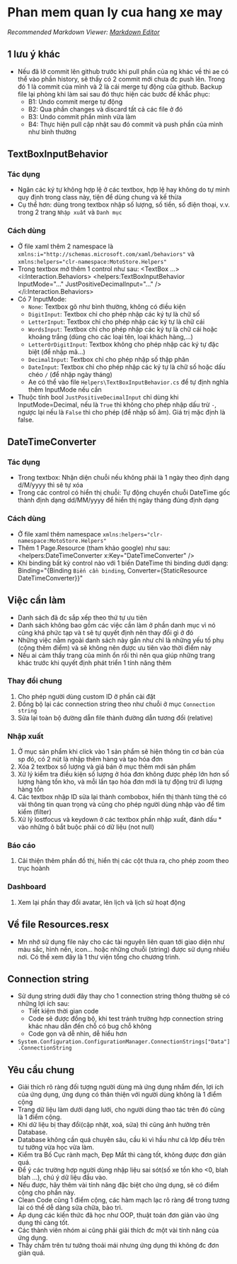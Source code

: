 # Phan mem quan ly cua hang xe may
*Recommended Markdown Viewer: [Markdown Editor](https://marketplace.visualstudio.com/items?itemName=MadsKristensen.MarkdownEditor2)*

## 1 lưu ý khác
- Nếu đã lỡ commit lên github trước khi pull phần của ng khác về thì ae có thể vào phần history, sẽ thấy có 2 commit mới chưa đc push lên. Trong đó 1 là commit của mình và 2 là cái merge tự động của github. Backup file lại phòng khi làm sai sau đó thực hiện các bước để khắc phục:
	+ B1: Undo commit merge tự động
	+ B2: Qua phần changes và discard tất cả các file ở đó
	+ B3: Undo commit phần mình vừa làm
	+ B4: Thực hiện pull cập nhật sau đó commit và push phần của mình như bình thường

## TextBoxInputBehavior
### Tác dụng
- Ngăn các ký tự không hợp lệ ở các textbox, hợp lệ hay không do tự mình quy định trong class này, tiện để dùng chung và kế thừa
- Cụ thể hơn: dùng trong textbox nhập số lượng, số tiền, số điện thoại, v.v. trong 2 trang `Nhập xuất` và `Danh mục`

### Cách dùng
- Ở file xaml thêm 2 namespace là `xmlns:i="http://schemas.microsoft.com/xaml/behaviors"` và `xmlns:helpers="clr-namespace:MotoStore.Helpers"`
- Trong textbox mở thêm 1 control như sau:
	<TextBox ...>
		<i:Interaction.Behaviors>
			<helpers:TextBoxInputBehavior InputMode="..." JustPositiveDecimalInput="..." />
		</i:Interaction.Behaviors>
	</TextBox>
- Có 7 InputMode:
    + `None`: Textbox gõ như bình thường, không có điều kiện
	+ `DigitInput`: Textbox chỉ cho phép nhập các ký tự là chữ số
	+ `LetterInput`: Textbox chỉ cho phép nhập các ký tự là chữ cái
	+ `WordsInput`: Textbox chỉ cho phép nhập các ký tự là chữ cái hoặc khoảng trắng (dùng cho các loại tên, loại khách hàng,...)
	+ `LetterOrDigitInput`: Textbox không cho phép nhập các ký tự đặc biệt (để nhập mã...)
	+ `DecimalInput`: Textbox chỉ cho phép nhập số thập phân
	+ `DateInput`: Textbox chỉ cho phép nhập các ký tự là chữ số hoặc dấu chéo `/` (để nhập ngày tháng)
	+ Ae có thể vào file `Helpers\TextBoxInputBehavior.cs` để tự định nghĩa thêm InputMode nếu cần
- Thuộc tính bool `JustPositiveDecimalInput` chỉ dùng khi InputMode=Decimal, nếu là `True` thì không cho phép nhập dấu trừ `-`, ngược lại nếu là `False` thì cho phép (để nhập số âm). Giá trị mặc định là false.

## DateTimeConverter
### Tác dụng
- Trong textbox: Nhận diện chuỗi nếu không phải là 1 ngày theo định dạng d/M/yyyy thì sẽ tự xóa
- Trong các control có hiển thị chuỗi: Tự động chuyển chuỗi DateTime gốc thành định dạng dd/MM/yyyy để hiển thị ngày tháng đúng định dạng

### Cách dùng
- Ở file xaml thêm namespace `xmlns:helpers="clr-namespace:MotoStore.Helpers"`
- Thêm 1 Page.Resource (tham khảo google) như sau: <helpers:DateTimeConverter x:Key="DateTimeConverter" />
- Khi binding bất kỳ control nào với 1 biến DateTime thì binding dưới dạng: Binding="{Binding `Biến cần binding`, Converter={StaticResource DateTimeConverter}}"

## Việc cần làm
- Danh sách đã đc sắp xếp theo thứ tự ưu tiên
- Danh sách không bao gồm các việc cần làm ở phần danh mục vì nó cũng khá phức tạp và t sẽ tự quyết định nên thay đổi gì ở đó
- Những việc nằm ngoài danh sách này gần như chỉ là những yếu tố phụ (cộng thêm điểm) và sẽ không nên được ưu tiên vào thời điểm này
- Nếu ai cảm thấy trang của mình ổn rồi thì nên qua giúp những trang khác trước khi quyết định phát triển 1 tính năng thêm

### Thay đổi chung
1. Cho phép người dùng custom ID ở phần cài đặt
2. Đồng bộ lại các connection string theo như chuỗi ở mục `Connection string`
3. Sửa lại toàn bộ đường dẫn file thành đường dẫn tương đối (relative)

### Nhập xuất
1. Ở mục sản phẩm khi click vào 1 sản phẩm sẽ hiện thông tin cơ bản của sp đó, có 2 nút là nhập thêm hàng và tạo hóa đơn
2. Xóa 2 textbox số lượng và giá bán ở mục thêm mới sản phẩm
3. Xử lý kiểm tra điều kiện số lượng ở hóa đơn không được phép lớn hơn số lượng hàng tồn kho, và mỗi lần tạo hóa đơn mới là tự động trừ đi lượng hàng tồn
4. Các textbox nhập ID sửa lại thành combobox, hiển thị thành từng thẻ có vài thông tin quan trọng và cũng cho phép người dùng nhập vào để tìm kiểm (filter)
5. Xử lý lostfocus và keydown ở các textbox phần nhập xuất, đánh dấu * vào những ô bắt buộc phải có dữ liệu (not null)

### Báo cáo
1. Cải thiện thêm phần đồ thị, hiển thị các cột thưa ra, cho phép zoom theo trục hoành

### Dashboard
1. Xem lại phần thay đổi avatar, lên lịch và lịch sử hoạt động

## Về file Resources.resx
- Mn nhớ sử dụng file này cho các tài nguyên liên quan tới giao diện như màu sắc, hình nền, icon... hoặc những chuỗi (string) được sử dụng nhiều nơi. Có thể xem đây là 1 thư viện tổng cho chương trình.

## Connection string
- Sử dụng string dưới đây thay cho 1 connection string thông thường sẽ có những lợi ích sau:
    + Tiết kiệm thời gian code
	+ Code sẽ được đồng bộ, khi test tránh trường hợp connection string khác nhau dẫn đến chỗ có bug chỗ không
	+ Code gọn và dễ nhìn, dễ hiểu hơn
- `System.Configuration.ConfigurationManager.ConnectionStrings["Data"].ConnectionString`

## Yêu cầu chung
- Giải thích rõ ràng đối tượng người dùng mà ứng dụng nhắm đến, lợi ích của ứng dụng, ứng dụng có thân thiện với người dùng không là 1 điểm cộng
- Trang dữ liệu làm dưới dạng lưới, cho người dùng thao tác trên đó cũng là 1 điểm cộng.  
- Khi dữ liệu bị thay đổi(cập nhật, xoá, sửa) thì cũng ảnh hưởng trên Database.
- Database không cần quá chuyên sâu, cầu kì vì hầu như cả lớp đều trên tư tưởng vừa học vừa làm.
- Kiểm tra Bố Cục rành mạch, Đẹp Mắt thì càng tốt, không được đơn giản quá.
- Để ý các trường hợp người dùng nhập liệu sai sót(số xe tồn kho <0, blah blah ...), chú ý dữ liệu đầu vào.
- Nếu được, hãy thêm vài tính năng đặc biệt cho ứng dụng, sẽ có điểm cộng cho phần này.
- Clean Code cũng 1 điểm cộng, các hàm mạch lạc rõ ràng để trong tương lai có thể dễ dàng sửa chữa, bảo trì.
- Áp dụng các kiến thức đã học như OOP, thuật toán đơn giản vào ứng dụng thì càng tốt.
- Các thành viên nhóm ai cũng phải giải thích đc một vài tính năng của ứng dụng.
- Thầy chấm trên tư tưởng thoải mái nhưng ứng dụng thì không đc đơn giản quá.